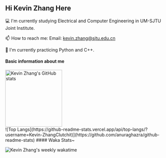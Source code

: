 ## Hi Kevin Zhang Here

:computer: I'm currently studying Electrical and Computer Engineering in UM-SJTU Joint Institute.

📫 How to reach me: Email: kevin.zhang@sjtu.edu.cn

:running: I'm currently practicing Python and C++.​

#### Basic information about me
<a href="https://github.com/anuraghazra/github-readme-stats">
  <img align="center" alt="Kevin Zhang's GitHub stats" height='180' src="https://github-readme-stats.vercel.app/api?username=Kevin-ZhangClutchit&?count_private=true&show_icons=true&theme=tokyonight&hide=issues" />
</a>

<br>
![Top Langs](https://github-readme-stats.vercel.app/api/top-langs/?username=Kevin-ZhangClutchit)](https://github.com/anuraghazra/github-readme-stats)
#### Waka Stats~

![Kevin Zhang's weekly wakatime](https://github-readme-stats.vercel.app/api/wakatime?username=KevinZhangClutchit&layout=compact&range=last_7_days)
